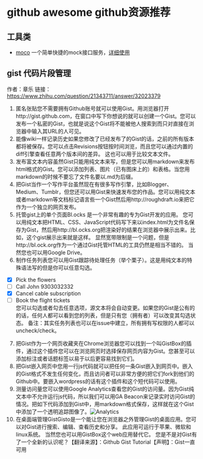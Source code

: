 # github awesome github资源推荐

## 工具类

- [moco](https://github.com/dreamhead/moco) 一个简单快捷的mock接口服务，[详细使用](/效率工具/mock-server.md)

## gist 代码片段管理

作者：章乐 链接：https://www.zhihu.com/question/21343711/answer/32023379
1. 匿名张贴您不需要拥有Github账号就可以使用Gist。用浏览器打开http://gist.github.com，在窗口中写下你想说的就可以创建一个Gist。您可以发布一个私密的Gist，也就是说这个Gist将不能被他人搜索到而只对直接在浏览器中输入其URL的人可见。    
2.  能像wiki一样记录历史如果您修改了已经发布了的Gist的话，之前的所有版本都将被保存。您可以点击Revisions按钮按时间浏览，而且您可以通过内置的diff引擎查看任意两个版本间的差异。 这也可以用于比较文本文件。
3.  发布富文本内容虽然Gist只能用纯文本来写，但是您可以用markdown来发布html格式的Gist。您可以添加列表、图片（已有图床上的）和表格。当您用markdown的时候不要忘了文件名要以.md为后缀。  
4.  把Gist当作一个写作平台虽然现在有很多写作引擎，比如Blogger、Medium、Tumblr，但您还可以用Gist来快速发布您的作品。您可以用纯文本或者markdown等文档标记语言些一个Gist然后用http://roughdraft.io来把它作为一个独立的网页发布。
5.  托管gist上的单个页面Bl.ocks 是一个非常有趣的专为Gist开发的应用。  您可以用纯文本把HTML、CSS、JavaScript代码写下来以index.html为文件名保存为Gist，然后用http://bl.ocks.org把渲染好的结果在浏览器中展示出来。比如，这个gist展示出来就是这样。  显然宽带限制是一个问题，但是http://bl.ock.org作为一个通过Gist托管HTML的工具仍然是相当不错的。 当然您也可以用Google Drive。    
6.  制作任务列表您可以用Gist跟踪待处理任务（举个栗子）。这是用纯文本的特殊语法写的但是你可以任意勾选。
- [x] Pick the flowers
- [ ] Call John 9303032332
- [x] Cancel cable subscription
- [ ] Book the flight tickets  
您可以勾选或者勾去任意选项，源文本将会自动变更。如果您的Gist是公有的的话，任何人都可以看到您的列表，但是只有您（拥有者）可以改变其勾选状态。 备注：其实任务列表也可以在issue中建立，所有拥有写权限的人都可以uncheck/check。
7. 把Gist作为一个网页收藏夹在Chrome浏览器您可以找到一个叫GistBox的插件，通过这个插件您可以在浏览网页时选择保存网页内容为Gist。您甚至可以添加标注或者话题标签以易于以后更容易找到它们。  
8.  把Gist嵌入网页中您用一行js代码就可以把任何一条Gist嵌入到网页中。嵌入的Gist格式不发生任何变化，而且访问者可以非常方便的把它们fork到他们的Github中。要嵌入wordpress的话有这个插件和这个短代码可以使用。
9.   测量访问量您可以使用Google Analytics查看您的Gist的访问量。因为Gist纯文本中不允许运行js代码，所以我们可以用GA Beacon来记录实时访问Gist的情况。把如下代码添加到Gist中，用markdown格式保存，这样就在这个Gist中添加了一个透明追踪图像了。![Analytics](https://ga-beacon.appspot.com/UA-XXXXX-X/gist-id?pixel)   
10.  在桌面端管理GistGisto是一个能让您在浏览器之外管理Gist的桌面应用。您可以对Gist进行搜索、编辑、查看历史和分享。 此应用可运行于苹果、微软和linux系统。 当然您也可以用GistBox这个web应用替代它。 您是不是对Gist有了一个全新的认识呢？【翻译来源】：Github Gist Tutorial【声明】：Gist一直可用